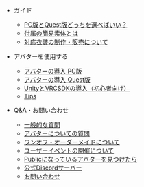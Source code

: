 - ガイド

  - [PC版とQuest版どっちを選べばいい？](platform_avatar.md)
  - [付属の簡易素体とは](exbody.md)
  - [対応衣装の制作・販売について](userclothes.md)

- アバターを使用する

  - [アバターの導入 PC版](setup_pc.md)
  - [アバターの導入 Quest版](setup_quest.md)
  - [UnityとVRCSDKの導入（初心者向け）](vrcsdk.md)
  - [Tips](tips/)

- Q&A・お問い合わせ

  - [一般的な質問](qa/general.md)
  - [アバターについての質問](qa/avatar.md)
  - [ワンオフ・オーダーメイドについて](order.md)
  - [ユーザーイベントの開催について](userevent.md)
  - [Publicになっているアバターを見つけたら](report.md)
  - [公式Discordサーバー](contact.md?id=公式discordサーバー)
  - [お問い合わせ](contact.md?id=お問い合わせ)
